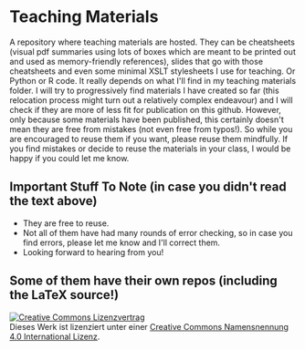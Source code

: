 # Teaching Materials
A repository where teaching materials are hosted. 
They can be cheatsheets (visual pdf summaries using lots of boxes which are meant to be printed out and used as memory-friendly references), slides that go with those cheatsheets and even some minimal XSLT stylesheets I use for teaching. Or Python or R code. It really depends on what I'll find in my teaching materials folder. 
I will try to progressively find materials I have created so far (this relocation process might turn out a relatively complex endeavour) and I will check if they are more of less fit for publication on this github. However, only because some materials have been published, this certainly doesn't mean they are free from mistakes (not even free from typos!). So while you are encouraged to reuse them if you want, please reuse them mindfully. If you find mistakes or decide to reuse the materials in your class, I would be happy if you could let me know. 

## Important Stuff To Note (in case you didn't read the text above)
* They are free to reuse. 
* Not all of them have had many rounds of error checking, so in case you find errors, please let me know and I'll correct them.
* Looking forward to hearing from you!


## Some of them have their own repos (including the LaTeX source!)

<a rel="license" href="http://creativecommons.org/licenses/by/4.0/"><img alt="Creative Commons Lizenzvertrag" style="border-width:0" src="https://i.creativecommons.org/l/by/4.0/88x31.png" /></a><br />Dieses Werk ist lizenziert unter einer <a rel="license" href="http://creativecommons.org/licenses/by/4.0/">Creative Commons Namensnennung 4.0 International Lizenz</a>.

